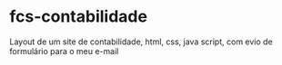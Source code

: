# fcs-contabilidade
 Layout de um site de contabilidade, html, css, java script, com evio de formulário para o meu e-mail
